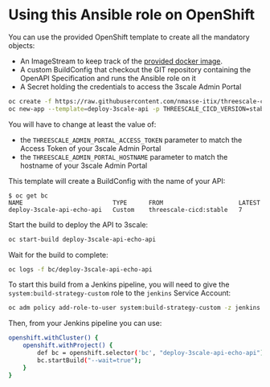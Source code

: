 # Using this Ansible role on OpenShift

You can use the provided OpenShift template to create all the mandatory objects:

- An ImageStream to keep track of the [provided docker image](https://hub.docker.com/r/nmasse/threescale-cicd).
- A custom BuildConfig that checkout the GIT repository containing the OpenAPI Specification and runs the Ansible role on it
- A Secret holding the credentials to access the 3scale Admin Portal

```sh
oc create -f https://raw.githubusercontent.com/nmasse-itix/threescale-cicd/master/support/openshift/openshift-template.yaml
oc new-app --template=deploy-3scale-api -p THREESCALE_CICD_VERSION=stable -p THREESCALE_ADMIN_PORTAL_ACCESS_TOKEN=1234..5678 -p THREESCALE_ADMIN_PORTAL_HOSTNAME=TENANT-admin.3scale.net -p API_NAME=echo-api -p THREESCALE_CICD_PRIVATE_BASE_URL=https://echo-api.3scale.net -p API_GIT_URI=https://github.com/nmasse-itix/rhte-api.git
```

You will have to change at least the value of:

- the `THREESCALE_ADMIN_PORTAL_ACCESS_TOKEN` parameter to match the Access Token of your 3scale Admin Portal
- the `THREESCALE_ADMIN_PORTAL_HOSTNAME` parameter to match the hostname of your 3scale Admin Portal

This template will create a BuildConfig with the name of your API:

```raw
$ oc get bc
NAME                         TYPE      FROM                     LATEST
deploy-3scale-api-echo-api   Custom    threescale-cicd:stable   7
```

Start the build to deploy the API to 3scale:

```sh
oc start-build deploy-3scale-api-echo-api
```

Wait for the build to complete:

```sh
oc logs -f bc/deploy-3scale-api-echo-api
```

To start this build from a Jenkins pipeline, you will need to give the `system:build-strategy-custom` role to the `jenkins` Service Account:

```sh
oc adm policy add-role-to-user system:build-strategy-custom -z jenkins
```

Then, from your Jenkins pipeline you can use:

```sh
openshift.withCluster() {
    openshift.withProject() {
        def bc = openshift.selector('bc', "deploy-3scale-api-echo-api");
        bc.startBuild("--wait=true");
    }
}
```

